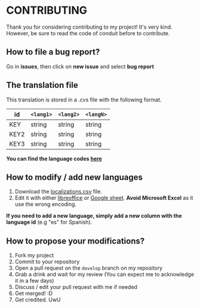 # CONTRIBUTING

Thank you for considering contributing to my project! It's very kind. 
However, be sure to read the code of conduit before to contribute.

## How to file a bug report?
Go in **issues**, then click on **new issue** and select **bug report**

## The translation file

This translation is stored in a .cvs file with the following format.

| id   | `<lang1>` | `<lang2>` | `<langN>` |
|------|-----------|-----------|-----------|
| KEY  | string    | string    | string    |
| KEY2 | string    | string    | string    |
| KEY3 | string    | string    | string    |

**You can find the language codes [here](https://docs.godotengine.org/en/stable/tutorials/i18n/locales.html)**

## How to modify / add new languages

1. Download the [localizations.csv](https://github.com/LyaaaaaGames/AIdventure_Localization/blob/main/localizations.csv) file.
2. Edit it with either [libreoffice](https://www.libreoffice.org/) or [Google sheet](https://www.google.com/sheets). **Avoid Microsoft Excel** as it use the wrong encoding.

**If you need to add a new language, simply add a new column with the language id** (e.g "es" for Spanish).


## How to propose your modifications?
1. Fork my project
2. Commit to your repository
3. Open a pull request on the `develop` branch on my repository
4. Grab a drink and wait for my review (You can expect me to acknowledge it in a few days)
5. Discuss / edit your pull request with me if needed
6. Get merged! :D
7. Get credited. UwU
